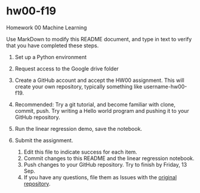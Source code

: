# hw00-f19
Homework 00 Machine Learning

Use MarkDown to modify this README document, and type in text to verify that you have completed these steps.

1. Set up a Python environment

2. Request access to the Google drive folder
  
3. Create a GitHub account and accept the HW00 assignment. This will create your own repository, typically something like username-hw00-f19.
  
4. Recommended: Try a git tutorial, and become familiar with clone, commit, push. Try writing a Hello world program and pushing it to your GitHub repository.
  
5. Run the linear regression demo, save the notebook.
  
6. Submit the assignment. 
     1. Edit this file to indicate success for each item. 
     2. Commit changes to this README and the linear regression notebook. 
     3. Push changes to your GitHub repository. Try to finish by Friday, 13 Sep.
     4. If you have any questions, file them as Issues with the [original repository](https://github.com/kuo-courses/hw00-f19). 
